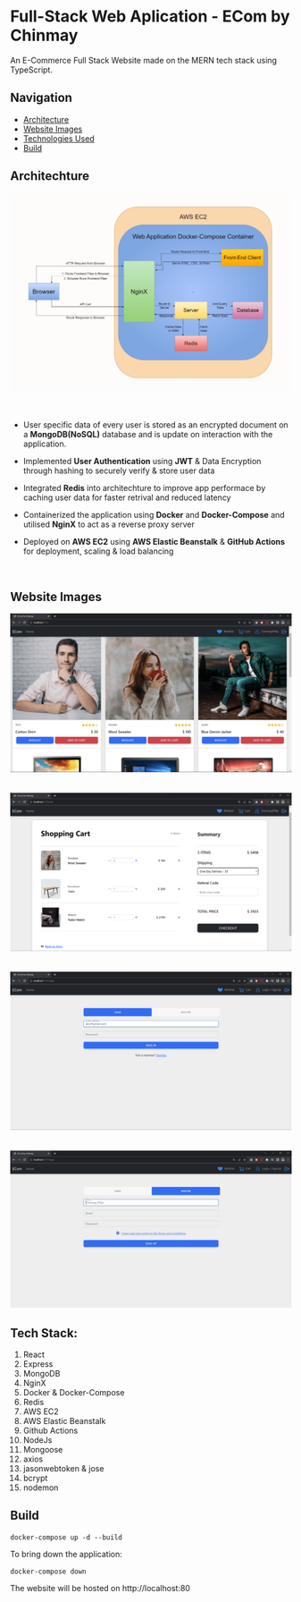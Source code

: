 # Full-Stack Web Aplication - ECom by Chinmay
An E-Commerce Full Stack Website made on the MERN tech stack using TypeScript.

## Navigation

- [Architecture](#architechture)
- [Website Images](#website-images)
- [Technologies Used](#technologies-used)
- [Build](#build)


## Architechture

![Architecture.jpg](./Images/Architecture.jpg)
</br></br></br>

- User specific data of every user is stored as an encrypted document on a **MongoDB(NoSQL)** database and is update on interaction with the application.

- Implemented **User Authentication** using **JWT** & Data Encryption through hashing to securely verify & store user data

- Integrated **Redis** into architechture to improve app performace by caching user data for faster retrival and reduced latency

- Containerized the application using **Docker** and **Docker-Compose** and utilised **NginX** to act as a reverse proxy server

- Deployed on **AWS EC2** using **AWS Elastic Beanstalk** & **GitHub Actions** for deployment, scaling & load balancing

</br>



## Website Images

![Homepage.jpg](./Images/Homepage.png)
</br></br></br>
![Cart.jpg](./Images/Cart.png)
</br></br></br>
![Login.jpg](./Images/Login.png)
</br></br></br>
![Register.jpg](./Images/Register.png)



## Tech Stack:

1. React
2. Express
3. MongoDB
4. NginX
5. Docker & Docker-Compose
6. Redis
7. AWS EC2
8. AWS Elastic Beanstalk
9. Github Actions
10. NodeJs
11. Mongoose
12. axios
13. jasonwebtoken & jose
14. bcrypt
15. nodemon



## Build

```
docker-compose up -d --build
```

To bring down the application:
```
docker-compose down
``` 

The website will be hosted on http://localhost:80



